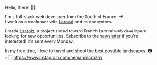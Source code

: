 Hello, there! 👋🏻

I'm a full-stack web developer from the South of France. ☀️  
I work as a freelancer with [Laravel](https://laravel.com) and its ecosystem.

I made [Larabiz](https://larabiz.fr/?utm_source=github), a project aimed toward French Laravel web developers looking for new opportunities. Subscribe to the [newsletter](https://larabiz.fr/newsletter) if you're interested! It's sent every Monday.

In my free time, I love to travel and shoot the best possible landscapes. 📷  
👉🏻 https://www.instagram.com/benjamincrozat/
